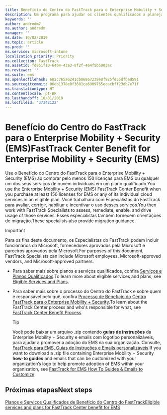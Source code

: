 ```yaml
---
title: Benefício do Centro do FastTrack para o Enterprise Mobility + Security (EMS)
description: Um programa para ajudar os clientes qualificados a planejar e implantar o Intune e o Azure Active Directory Premium
keywords: ''
author: andredm7
ms.author: andredm
manager: ''
ms.date: 10/02/2019
ms.topic: article
ms.prod: ''
ms.service: microsoft-intune
localization_priority: Priority
ms.collection: FastTrack
ms.assetid: fd951f10-6404-43a3-8f2f-464f5b5003ac
ms.reviewer: ''
ms.suite: ems
ms.openlocfilehash: 682c765a6241cb06867239e8f925fe55dfbad591
ms.sourcegitcommit: 06eb1378c0f3601ca6909765ecacbff23db7e71f
ms.translationtype: HT
ms.contentlocale: pt-BR
ms.lasthandoff: 10/01/2019
ms.locfileid: "37342122"
---
```

# <a name="fasttrack-center-benefit-for-enterprise-mobility--security-ems"></a><span data-ttu-id="09489-103">Benefício do Centro do FastTrack para o Enterprise Mobility + Security (EMS)</span><span class="sxs-lookup"><span data-stu-id="09489-103">FastTrack Center Benefit for Enterprise Mobility + Security (EMS)</span></span>

<span data-ttu-id="09489-104">Use o Benefício do Centro do FastTrack para o Enterprise Mobility + Security (EMS) ao comprar pelo menos 150 licenças para EMS ou qualquer um dos seus serviços de nuvem individuais em um plano qualificado.</span><span class="sxs-lookup"><span data-stu-id="09489-104">You use the Enterprise Mobility + Security (EMS) FastTrack Center Benefit when you purchase at least 150 licenses for EMS or any of its individual cloud services in an eligible plan.</span></span> <span data-ttu-id="09489-105">Você trabalhará com Especialistas do FastTrack para avaliar, corrigir, habilitar e incentivar o uso desses serviços.</span><span class="sxs-lookup"><span data-stu-id="09489-105">You then work with FastTrack Specialists to assess, remediate, enable, and drive usage of those services.</span></span> <span data-ttu-id="09489-106">Esses especialistas também fornecem orientações de migração.</span><span class="sxs-lookup"><span data-stu-id="09489-106">These specialists also provide migration guidance.</span></span> 

> [!IMPORTANT]
> <span data-ttu-id="09489-107">Para os fins deste documento, os Especialistas do FastTrack podem incluir funcionários da Microsoft, fornecedores aprovados pela Microsoft e parceiros aprovados pela Microsoft.</span><span class="sxs-lookup"><span data-stu-id="09489-107">For purposes of this document, FastTrack Specialists can include Microsoft employees, Microsoft-approved vendors, and Microsoft-approved partners.</span></span>

- <span data-ttu-id="09489-108">Para saber mais sobre planos e serviços qualificados, confira [Serviços e Planos Qualificados](M365-eligible-services-and-plans.md).</span><span class="sxs-lookup"><span data-stu-id="09489-108">To learn more about eligible services and plans, see [Eligible Services and Plans](M365-eligible-services-and-plans.md).</span></span>

- <span data-ttu-id="09489-109">Para saber mais sobre o processo do Centro do FastTrack e sobre quem é responsável pelo quê, confira [Processo de Benefício do Centro FastTrack para o Enterprise Mobility + Security](EMS-fasttrack-process.md).</span><span class="sxs-lookup"><span data-stu-id="09489-109">To learn about the FastTrack Center process and who's responsible for what, see [FastTrack Center Benefit Process](EMS-fasttrack-process.md).</span></span>

    > [!TIP]
    > <span data-ttu-id="09489-110">Você pode baixar um arquivo .zip contendo **guias de instruções** da Enterprise Mobility + Security e emails com logotipo personalizáveis, para ajudar a promover a adoção do EMS na sua organização. Consulte, [FastTrack para EMS, Guias de Instruções e Emails personalizáveis](https://gallery.technet.microsoft.com/FastTrack-for-EMS-How-To-f170da4c).</span><span class="sxs-lookup"><span data-stu-id="09489-110">If you want to download a .zip file containing Enterprise Mobility + Security **how-to guides** and emails that can be customized with your organization’s logo to help promote adoption of EMS within your organization, see [FastTrack for EMS How To Guides & Emails to Customize](https://gallery.technet.microsoft.com/FastTrack-for-EMS-How-To-f170da4c).</span></span>

## <a name="next-steps"></a><span data-ttu-id="09489-111">Próximas etapas</span><span class="sxs-lookup"><span data-stu-id="09489-111">Next steps</span></span>

[<span data-ttu-id="09489-112">Planos e Serviços Qualificados de Benefício do Centro do FastTrack</span><span class="sxs-lookup"><span data-stu-id="09489-112">Eligible services and plans for FastTrack Center benefit for EMS</span></span>](M365-eligible-services-and-plans.md)


